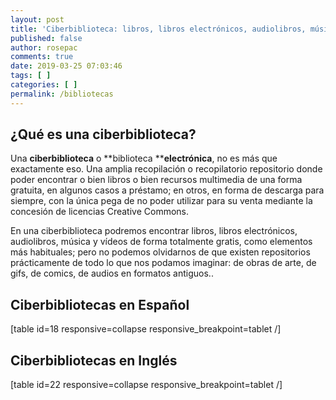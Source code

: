 ```yaml
---
layout: post
title: 'Ciberbiblioteca: libros, libros electrónicos, audiolibros, música y vídeos gratis'
published: false
author: rosepac
comments: true
date: 2019-03-25 07:03:46
tags: [ ]
categories: [ ]
permalink: /bibliotecas
---
```

## ¿Qué es una ciberbiblioteca?

Una **ciberbiblioteca** o **biblioteca ****electrónica**, no es más que exactamente eso. Una amplia recopilación o recopilatorio repositorio donde poder encontrar o bien libros o bien recursos multimedia de una forma gratuita, en algunos casos a préstamo; en otros, en forma de descarga para siempre, con la única pega de no poder utilizar para su venta mediante la concesión de licencias Creative Commons.

En una ciberbiblioteca podremos encontrar libros, libros electrónicos, audiolibros, música y vídeos de forma totalmente gratis, como elementos más habituales; pero no podemos olvidarnos de que existen repositorios prácticamente de todo lo que nos podamos imaginar: de obras de arte, de gifs, de comics, de audios en formatos antiguos.. 

## Ciberbibliotecas en Español

[table id=18 responsive=collapse responsive_breakpoint=tablet /]

## Ciberbibliotecas en Inglés

[table id=22 responsive=collapse responsive_breakpoint=tablet /]